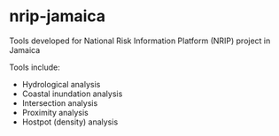 # nrip-jamaica
Tools developed for National Risk Information Platform (NRIP) project in Jamaica

Tools include: 
- Hydrological analysis
- Coastal inundation analysis
- Intersection analysis
- Proximity analysis
- Hostpot (density) analysis
